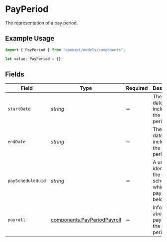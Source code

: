 # PayPeriod

The representation of a pay period.

## Example Usage

```typescript
import { PayPeriod } from "openapi/models/components";

let value: PayPeriod = {};
```

## Fields

| Field                                                                      | Type                                                                       | Required                                                                   | Description                                                                |
| -------------------------------------------------------------------------- | -------------------------------------------------------------------------- | -------------------------------------------------------------------------- | -------------------------------------------------------------------------- |
| `startDate`                                                                | *string*                                                                   | :heavy_minus_sign:                                                         | The start date, inclusive, of the pay period.                              |
| `endDate`                                                                  | *string*                                                                   | :heavy_minus_sign:                                                         | The end date, inclusive, of the pay period.                                |
| `payScheduleUuid`                                                          | *string*                                                                   | :heavy_minus_sign:                                                         | A unique identifier of the pay schedule to which the pay period belongs.   |
| `payroll`                                                                  | [components.PayPeriodPayroll](../../models/components/payperiodpayroll.md) | :heavy_minus_sign:                                                         | Information about the payroll for the pay period.                          |